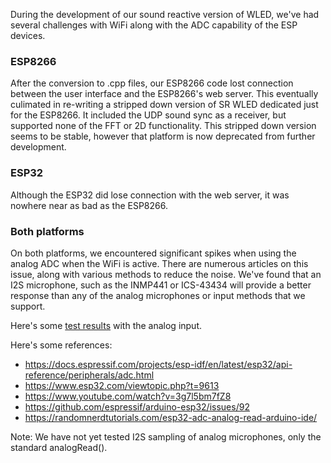 During the development of our sound reactive version of WLED, we've had several challenges with WiFi along with the ADC capability of the ESP devices.


### ESP8266

After the conversion to .cpp files, our ESP8266 code lost connection between the user interface and the ESP8266's web server. This eventually culimated in re-writing a stripped down version of SR WLED dedicated just for the ESP8266. It included the UDP sound sync as a receiver, but supported none of the FFT or 2D functionality. This stripped down version seems to be stable, however that platform is now deprecated from further development.


### ESP32

Although the ESP32 did lose connection with the web server, it was nowhere near as bad as the ESP8266. 


### Both platforms

On both platforms, we encountered significant spikes when using the analog ADC when the WiFi is active. There are numerous articles on this issue, along with various methods to reduce the noise. We've found that an I2S microphone, such as the INMP441 or ICS-43434 will provide a better response than any of the analog microphones or input methods that we support.

Here's some [test results](https://github.com/atuline/WLED/blob/assets/docs/Noise%20and%20Spikes.pdf) with the analog input.

Here's some references:

* https://docs.espressif.com/projects/esp-idf/en/latest/esp32/api-reference/peripherals/adc.html
* https://www.esp32.com/viewtopic.php?t=9613
* https://www.youtube.com/watch?v=3g7l5bm7fZ8
* https://github.com/espressif/arduino-esp32/issues/92
* https://randomnerdtutorials.com/esp32-adc-analog-read-arduino-ide/


Note: We have not yet tested I2S sampling of analog microphones, only the standard analogRead().


